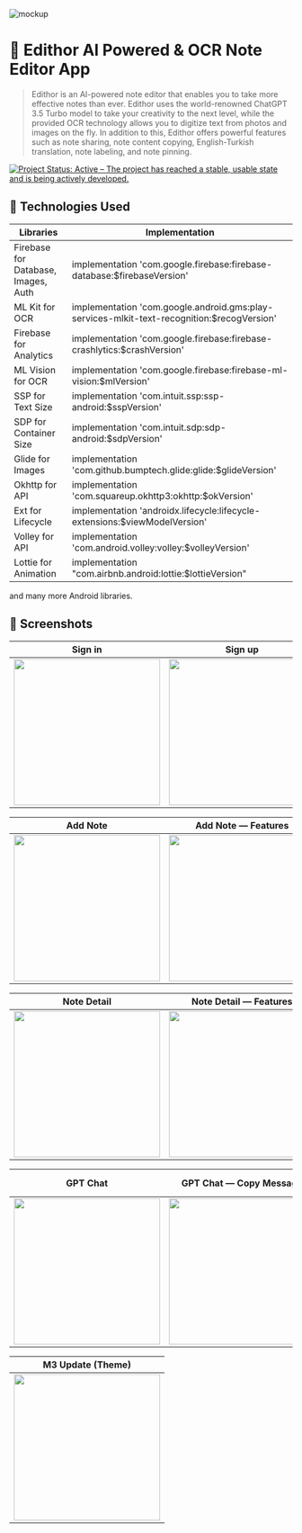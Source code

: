 ![mockup](https://user-images.githubusercontent.com/116274664/230145092-797e4435-5e79-40c4-9a7a-2acfad5e8052.png)

# 📱 Edithor AI Powered & OCR Note Editor App
> Edithor is an AI-powered note editor that enables you to take more effective notes than ever. Edithor uses the world-renowned ChatGPT 3.5 Turbo model to take your creativity to the next level, while the provided OCR technology allows you to digitize text from photos and images on the fly. In addition to this, Edithor offers powerful features such as note sharing, note content copying, English-Turkish translation, note labeling, and note pinning.

<a href="https://www.repostatus.org/#active"><img src="https://www.repostatus.org/badges/latest/active.svg" alt="Project Status: Active – The project has reached a stable, usable state and is being actively developed." /></a>

## 📝 Technologies Used
| **Libraries**           | **Implementation**                                                                |
| ----------------- | ------------------------------------------------------------------ |
| Firebase for Database, Images, Auth | implementation 'com.google.firebase:firebase-database:$firebaseVersion' |
| ML Kit for OCR | implementation 'com.google.android.gms:play-services-mlkit-text-recognition:$recogVersion' |
| Firebase for Analytics | implementation 'com.google.firebase:firebase-crashlytics:$crashVersion' |
| ML Vision for OCR | implementation 'com.google.firebase:firebase-ml-vision:$mlVersion' |
| SSP for Text Size | implementation 'com.intuit.ssp:ssp-android:$sspVersion' |
| SDP for Container Size | implementation 'com.intuit.sdp:sdp-android:$sdpVersion' |
| Glide for Images |  implementation 'com.github.bumptech.glide:glide:$glideVersion' |
| Okhttp for API | implementation 'com.squareup.okhttp3:okhttp:$okVersion' |
| Ext for Lifecycle |  implementation 'androidx.lifecycle:lifecycle-extensions:$viewModelVersion' |
| Volley for API | implementation 'com.android.volley:volley:$volleyVersion' |
| Lottie for Animation |  implementation "com.airbnb.android:lottie:$lottieVersion" |

and many more Android libraries.


## 📸 Screenshots
| **Sign in**  | **Sign up** | **Home** |
| ------------ | ----------- | ----------------|
<img src="https://user-images.githubusercontent.com/116274664/230135646-e9680441-7c06-4fc9-92fb-5be917f67012.png" width="260">| <img src="https://user-images.githubusercontent.com/116274664/230130809-3c11bd1c-42f1-47e8-9939-5a4223392cd5.png" width="260">| <img src="https://user-images.githubusercontent.com/116274664/230136055-c328561c-7569-4c63-a523-7b8e9a8f396f.png" width="260"> |

| **Add Note**  | **Add Note — Features** | **Add Note — GPT 3.5 Turbo** |
| ------------ | ----------- | ----------------|
<img src="https://user-images.githubusercontent.com/116274664/230136657-fd487946-46fa-470b-adbc-339bf2207507.png" width="260">| <img src="https://user-images.githubusercontent.com/116274664/230137055-0bba5f29-f3ef-4921-bc37-44fe9f18d2ee.png" width="260">| <img src="https://user-images.githubusercontent.com/116274664/230137078-27375c89-be49-4745-b85d-cdc6aa819e25.png" width="260"> |

| **Note Detail**  | **Note Detail — Features** | **Note Detail — Share** |
| ------------ | ----------- | ----------------|
<img src="https://user-images.githubusercontent.com/116274664/230138012-da1d20be-d15e-4f77-9493-3f15c75bb00c.png" width="260">| <img src="https://user-images.githubusercontent.com/116274664/230138406-207b9bfb-9f6a-4118-ad79-5dee34da000d.png" width="260">| <img src="https://user-images.githubusercontent.com/116274664/230138381-0d3425d4-693c-4cd5-afab-61434fc31a92.png" width="260"> |

| **GPT Chat**  | **GPT Chat — Copy Message** | **Bonus — Dark Theme & Lang. Sup.** |
| ------------ | ----------- | ----------------|
<img src="https://user-images.githubusercontent.com/116274664/230139243-887f220d-e250-40e3-a094-0e18b10b266b.png" width="260">| <img src="https://user-images.githubusercontent.com/116274664/230139262-951715b8-7f5d-4783-8cf3-ea4b6e0f334f.png" width="260">| <img src="https://user-images.githubusercontent.com/116274664/230140036-1589fac6-adbd-4c02-997d-8287056d4c7d.png" width="260"> |

| **M3 Update (Theme)** |
| --------------------- |
<img src="https://user-images.githubusercontent.com/116274664/234329767-b156d7ef-0cd2-4e3b-9cd7-62bc9320a1f8.png" width="260">|




